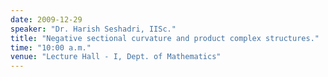 ```yaml
---
date: 2009-12-29
speaker: "Dr. Harish Seshadri, IISc."
title: "Negative sectional curvature and product complex structures."
time: "10:00 a.m."
venue: "Lecture Hall - I, Dept. of Mathematics"
---
```


